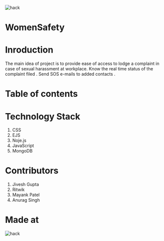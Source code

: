 ![hack](https://user-images.githubusercontent.com/81297119/114281657-411d3000-9a5d-11eb-844b-21baef54c5e7.png)
# WomenSafety
# Inroduction
The main idea of project is to provide ease of access to lodge a complaint in case of sexual harassment at workplace. 
Know the real time status of the complaint filed .
Send SOS e-mails to added contacts .

# Table of contents

# Technology Stack
1. CSS
2. EJS
3. Noje.js
4. JavaScript
5. MongoDB

# Contributors
1. Jivesh Gupta
2. Ritwik
3. Mayank Patel
4. Anurag Singh

# Made at
![hack](https://user-images.githubusercontent.com/81297119/114281657-411d3000-9a5d-11eb-844b-21baef54c5e7.png)
